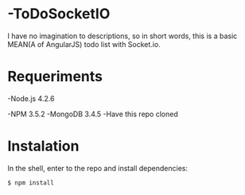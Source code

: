 # -ToDoSocketIO
I have no imagination to descriptions, so in short words, this is a basic MEAN(A of AngularJS) todo list with Socket.io.

Requeriments
=======
-Node.js 4.2.6

-NPM 3.5.2
-MongoDB 3.4.5
-Have this repo cloned

Instalation
===========
In the shell, enter to the repo and install dependencies:

```bash
$ npm install
```




